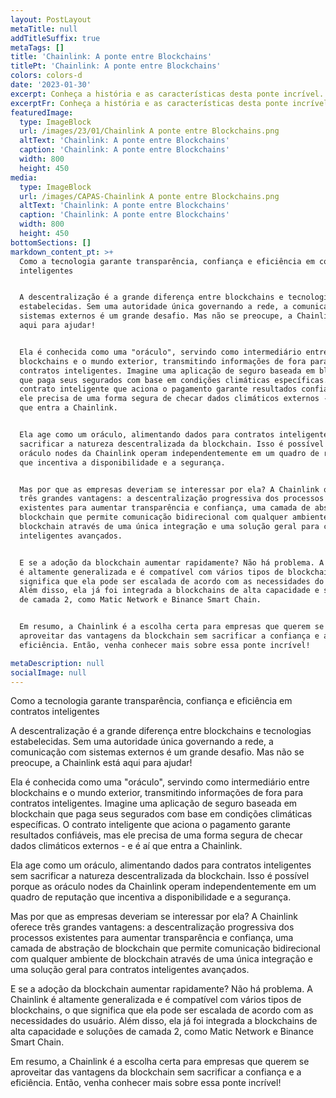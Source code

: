 ```yaml
---
layout: PostLayout
metaTitle: null
addTitleSuffix: true
metaTags: []
title: 'Chainlink: A ponte entre Blockchains'
titlePt: 'Chainlink: A ponte entre Blockchains'
colors: colors-d
date: '2023-01-30'
excerpt: Conheça a história e as características desta ponte incrível.
excerptFr: Conheça a história e as características desta ponte incrível.
featuredImage:
  type: ImageBlock
  url: /images/23/01/Chainlink A ponte entre Blockchains.png
  altText: 'Chainlink: A ponte entre Blockchains'
  caption: 'Chainlink: A ponte entre Blockchains'
  width: 800
  height: 450
media:
  type: ImageBlock
  url: /images/CAPAS-Chainlink A ponte entre Blockchains.png
  altText: 'Chainlink: A ponte entre Blockchains'
  caption: 'Chainlink: A ponte entre Blockchains'
  width: 800
  height: 450
bottomSections: []
markdown_content_pt: >+
  Como a tecnologia garante transparência, confiança e eficiência em contratos
  inteligentes


  A descentralização é a grande diferença entre blockchains e tecnologias
  estabelecidas. Sem uma autoridade única governando a rede, a comunicação com
  sistemas externos é um grande desafio. Mas não se preocupe, a Chainlink está
  aqui para ajudar!


  Ela é conhecida como uma "oráculo", servindo como intermediário entre
  blockchains e o mundo exterior, transmitindo informações de fora para
  contratos inteligentes. Imagine uma aplicação de seguro baseada em blockchain
  que paga seus segurados com base em condições climáticas específicas. O
  contrato inteligente que aciona o pagamento garante resultados confiáveis, mas
  ele precisa de uma forma segura de checar dados climáticos externos - e é aí
  que entra a Chainlink.


  Ela age como um oráculo, alimentando dados para contratos inteligentes sem
  sacrificar a natureza descentralizada da blockchain. Isso é possível porque as
  oráculo nodes da Chainlink operam independentemente em um quadro de reputação
  que incentiva a disponibilidade e a segurança.


  Mas por que as empresas deveriam se interessar por ela? A Chainlink oferece
  três grandes vantagens: a descentralização progressiva dos processos
  existentes para aumentar transparência e confiança, uma camada de abstração de
  blockchain que permite comunicação bidirecional com qualquer ambiente de
  blockchain através de uma única integração e uma solução geral para contratos
  inteligentes avançados.


  E se a adoção da blockchain aumentar rapidamente? Não há problema. A Chainlink
  é altamente generalizada e é compatível com vários tipos de blockchains, o que
  significa que ela pode ser escalada de acordo com as necessidades do usuário.
  Além disso, ela já foi integrada a blockchains de alta capacidade e soluções
  de camada 2, como Matic Network e Binance Smart Chain.


  Em resumo, a Chainlink é a escolha certa para empresas que querem se
  aproveitar das vantagens da blockchain sem sacrificar a confiança e a
  eficiência. Então, venha conhecer mais sobre essa ponte incrível!

metaDescription: null
socialImage: null
---
```

Como a tecnologia garante transparência, confiança e eficiência em contratos inteligentes

A descentralização é a grande diferença entre blockchains e tecnologias estabelecidas. Sem uma autoridade única governando a rede, a comunicação com sistemas externos é um grande desafio. Mas não se preocupe, a Chainlink está aqui para ajudar!

Ela é conhecida como uma "oráculo", servindo como intermediário entre blockchains e o mundo exterior, transmitindo informações de fora para contratos inteligentes. Imagine uma aplicação de seguro baseada em blockchain que paga seus segurados com base em condições climáticas específicas. O contrato inteligente que aciona o pagamento garante resultados confiáveis, mas ele precisa de uma forma segura de checar dados climáticos externos - e é aí que entra a Chainlink.

Ela age como um oráculo, alimentando dados para contratos inteligentes sem sacrificar a natureza descentralizada da blockchain. Isso é possível porque as oráculo nodes da Chainlink operam independentemente em um quadro de reputação que incentiva a disponibilidade e a segurança.

Mas por que as empresas deveriam se interessar por ela? A Chainlink oferece três grandes vantagens: a descentralização progressiva dos processos existentes para aumentar transparência e confiança, uma camada de abstração de blockchain que permite comunicação bidirecional com qualquer ambiente de blockchain através de uma única integração e uma solução geral para contratos inteligentes avançados.

E se a adoção da blockchain aumentar rapidamente? Não há problema. A Chainlink é altamente generalizada e é compatível com vários tipos de blockchains, o que significa que ela pode ser escalada de acordo com as necessidades do usuário. Além disso, ela já foi integrada a blockchains de alta capacidade e soluções de camada 2, como Matic Network e Binance Smart Chain.

Em resumo, a Chainlink é a escolha certa para empresas que querem se aproveitar das vantagens da blockchain sem sacrificar a confiança e a eficiência. Então, venha conhecer mais sobre essa ponte incrível!

